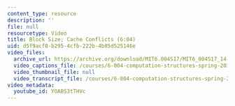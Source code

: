 ```yaml
---
content_type: resource
description: ''
file: null
resourcetype: Video
title: Block Size; Cache Conflicts (6:04)
uid: d5f9acf8-b295-4cfb-222b-4b85d525146e
video_files:
  archive_url: https://archive.org/download/MIT6.004S17/MIT6_004S17_14-02-08_300k.mp4
  video_captions_file: /courses/6-004-computation-structures-spring-2017/46c5eca5c7e957f0b54f394ff7e9a7c2_YOABS3tTHVc.vtt
  video_thumbnail_file: null
  video_transcript_file: /courses/6-004-computation-structures-spring-2017/be4f169087179265ee0e4110a6f6ee0a_YOABS3tTHVc.pdf
video_metadata:
  youtube_id: YOABS3tTHVc
---
```

